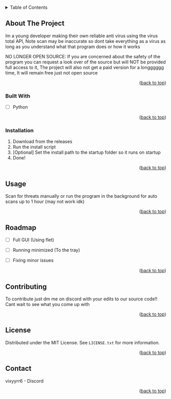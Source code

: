 <!-- Improved compatibility of back to top link: See: https://github.com/othneildrew/Best-README-Template/pull/73 -->
<a id="readme-top"></a>


<!-- TABLE OF CONTENTS -->
<details>
  <summary>Table of Contents</summary>
  <ol>
    <li>
      <a href="#about-the-project">About The Project</a>
      <ul>
        <li><a href="#built-with">Built With</a></li>
      </ul>
    </li>
    <li>
      <ul>
        <li><a href="#prerequisites">Prerequisites</a></li>
        <li><a href="#installation">Installation</a></li>
      </ul>
    </li>
    <li><a href="#usage">Usage</a></li>
    <li><a href="#roadmap">Roadmap</a></li>
    <li><a href="#contributing">Contributing</a></li>
  </ol>
</details>



<!-- ABOUT THE PROJECT -->
## About The Project

Im a young developer making their own reliable anti virus using the virus total API, Note scan may be inaccurate so dont take everything as a virus as long as you understand what that program does or how it works

NO LONGER OPEN SOURCE: If you are concerned about the safety of the program you can request a look over of the source but will NOT be provided full access to it, The project will also not get a paid version for a longggggg time, It will remain free just not open source

<p align="right">(<a href="#readme-top">back to top</a>)</p>



### Built With
- [ ] Python
<p align="right">(<a href="#readme-top">back to top</a>)</p>



### Installation

1. Download from the releases 
2. Run the install script
3. [Optional] Set the install path to the startup folder so it runs on startup
4. Done!


<p align="right">(<a href="#readme-top">back to top</a>)</p>


## Usage

Scan for threats manually or run the program in the background for auto scans up to 1 hour (may not work idk)

<p align="right">(<a href="#readme-top">back to top</a>)</p>



<!-- ROADMAP -->
## Roadmap

- [ ] Full GUI (Using flet)
- [ ] Running minimized (To the tray)
- [ ] Fixing minor issues 


<p align="right">(<a href="#readme-top">back to top</a>)</p>



<!-- CONTRIBUTING -->
## Contributing

To contribute just dm me on discord with your edits to our source code!! Cant wait to see what you come up with 

<p align="right">(<a href="#readme-top">back to top</a>)</p>



<!-- LICENSE -->
## License

Distributed under the MIT License. See `LICENSE.txt` for more information.

<p align="right">(<a href="#readme-top">back to top</a>)</p>



<!-- CONTACT -->
## Contact

vixyyrr6 - Discord


<p align="right">(<a href="#readme-top">back to top</a>)</p>


